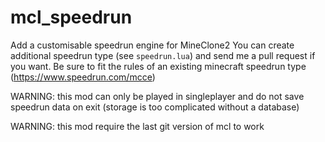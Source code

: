 # mcl_speedrun
Add a customisable speedrun engine for MineClone2
You can create additional speedrun type (see `speedrun.lua`) and send me a pull request if you want.
Be sure to fit the rules of an existing minecraft speedrun type (https://www.speedrun.com/mcce)

WARNING: this mod can only be played in singleplayer and do not save speedrun data on exit (storage is too complicated without a database)

WARNING: this mod require the last git version of mcl to work